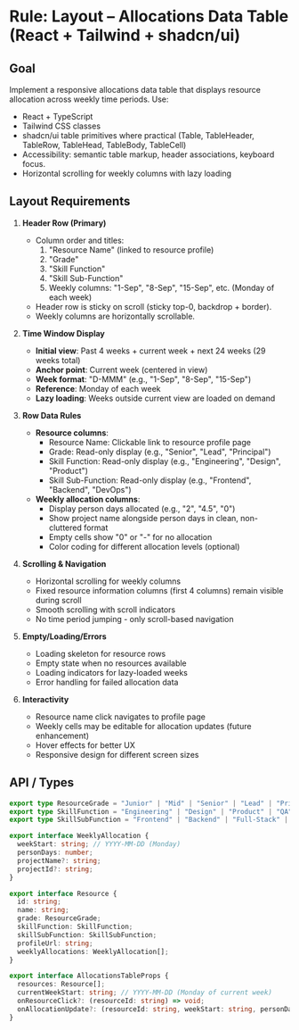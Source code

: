 # Rule: Layout – Allocations Data Table (React + Tailwind + shadcn/ui)

## Goal
Implement a responsive allocations data table that displays resource allocation across weekly time periods. Use:
- React + TypeScript
- Tailwind CSS classes
- shadcn/ui table primitives where practical (Table, TableHeader, TableRow, TableHead, TableBody, TableCell)
- Accessibility: semantic table markup, header associations, keyboard focus.
- Horizontal scrolling for weekly columns with lazy loading

## Layout Requirements
1) **Header Row (Primary)**
   - Column order and titles:
     1. "Resource Name" (linked to resource profile)
     2. "Grade" 
     3. "Skill Function"
     4. "Skill Sub-Function"
     5. Weekly columns: "1-Sep", "8-Sep", "15-Sep", etc. (Monday of each week)
   - Header row is sticky on scroll (sticky top-0, backdrop + border).
   - Weekly columns are horizontally scrollable.

2) **Time Window Display**
   - **Initial view**: Past 4 weeks + current week + next 24 weeks (29 weeks total)
   - **Anchor point**: Current week (centered in view)
   - **Week format**: "D-MMM" (e.g., "1-Sep", "8-Sep", "15-Sep")
   - **Reference**: Monday of each week
   - **Lazy loading**: Weeks outside current view are loaded on demand

3) **Row Data Rules**
   - **Resource columns**:
     - Resource Name: Clickable link to resource profile page
     - Grade: Read-only display (e.g., "Senior", "Lead", "Principal")
     - Skill Function: Read-only display (e.g., "Engineering", "Design", "Product")
     - Skill Sub-Function: Read-only display (e.g., "Frontend", "Backend", "DevOps")
   - **Weekly allocation columns**:
     - Display person days allocated (e.g., "2", "4.5", "0")
     - Show project name alongside person days in clean, non-cluttered format
     - Empty cells show "0" or "-" for no allocation
     - Color coding for different allocation levels (optional)

4) **Scrolling & Navigation**
   - Horizontal scrolling for weekly columns
   - Fixed resource information columns (first 4 columns) remain visible during scroll
   - Smooth scrolling with scroll indicators
   - No time period jumping - only scroll-based navigation

5) **Empty/Loading/Errors**
   - Loading skeleton for resource rows
   - Empty state when no resources available
   - Loading indicators for lazy-loaded weeks
   - Error handling for failed allocation data

6) **Interactivity**
   - Resource name click navigates to profile page
   - Weekly cells may be editable for allocation updates (future enhancement)
   - Hover effects for better UX
   - Responsive design for different screen sizes

## API / Types
```ts
export type ResourceGrade = "Junior" | "Mid" | "Senior" | "Lead" | "Principal";
export type SkillFunction = "Engineering" | "Design" | "Product" | "QA" | "DevOps";
export type SkillSubFunction = "Frontend" | "Backend" | "Full-Stack" | "Mobile" | "Data" | "Infrastructure";

export interface WeeklyAllocation {
  weekStart: string; // YYYY-MM-DD (Monday)
  personDays: number;
  projectName?: string;
  projectId?: string;
}

export interface Resource {
  id: string;
  name: string;
  grade: ResourceGrade;
  skillFunction: SkillFunction;
  skillSubFunction: SkillSubFunction;
  profileUrl: string;
  weeklyAllocations: WeeklyAllocation[];
}

export interface AllocationsTableProps {
  resources: Resource[];
  currentWeekStart: string; // YYYY-MM-DD (Monday of current week)
  onResourceClick?: (resourceId: string) => void;
  onAllocationUpdate?: (resourceId: string, weekStart: string, personDays: number) => void;
}